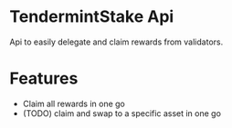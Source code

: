 # TendermintStake Api
Api to easily delegate and claim rewards from validators. 

# Features
- Claim all rewards in one go
- (TODO) claim and swap to a specific asset in one go
